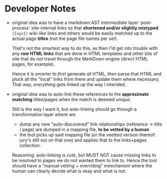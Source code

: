 
# Developer Notes

- original idea was to have a markdown AST *intermediate* layer 'post-process' site-internal links so that **shortened and/or slightly mistyped** `[[xyz]]` wiki-like links and others would be easily matched up to the actual page **titles** (not the page file names per se!).

  That's not the smartest way to do this, as then I'ld get into trouble with any **raw HTML links** that are done in HTML templates and other bits of site that do *not* travel through the MarkDown engine (direct HTML pages, for example).

  Hence it is *smarter* to *first* generate all HTML, *then* parse that HTML and pluck all the "local" links from there and update them where necessary. That way, *everything* gets linked up the way I intended.

- original idea was to auto-link these references to the **approximate matching** titles/pages when the match is deemed *unique*.

  Still is the way I want it, but auto-linking *should* go through a transformation layer where we:

  + dump any new "auto-discovered" link relationships (reference -> title / page) are dumped in a mapping file, **to be vetted by a human**
  + the tool picks up said mapping file (or the veetted version thereof: jury's still out on that one) and applies that to the links+pages collection.

  Reasoning: auto-linking is *cute*, but MUST NOT cause missing links to be resolved to pages we do not wanted them to link to.
  Hence the tool should have a "manual vetting + overriding" meechanism where the human can clearly decide what is okay and what is *not*.
  
